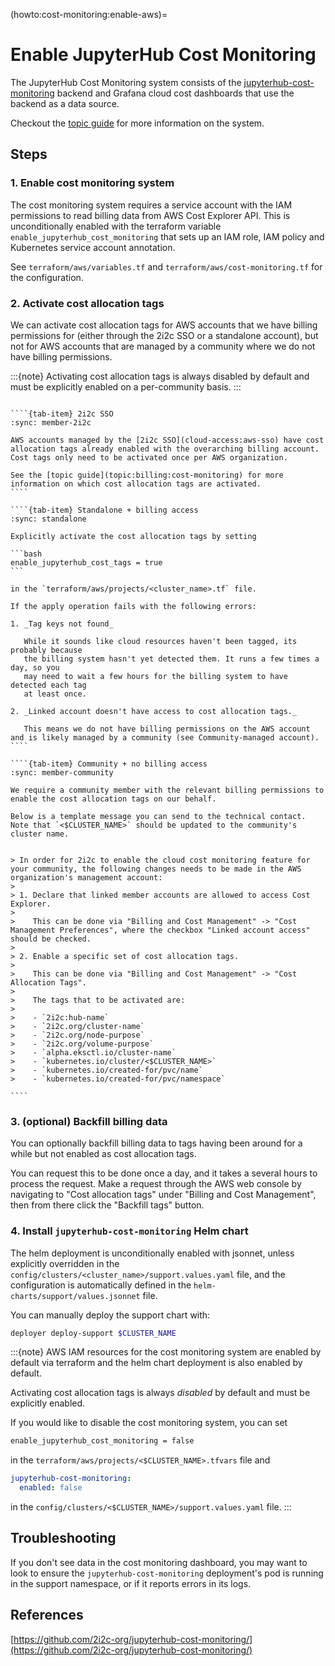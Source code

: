 (howto:cost-monitoring:enable-aws)=
# Enable JupyterHub Cost Monitoring

The JupyterHub Cost Monitoring system consists of the [jupyterhub-cost-monitoring](https://github.com/2i2c-org/jupyterhub-cost-monitoring/) backend and Grafana cloud cost dashboards
that use the backend as a data source.

Checkout the [topic guide](topic:billing:cost-monitoring) for more information on the system.

## Steps

### 1. Enable cost monitoring system

The cost monitoring system requires a service account with the IAM permissions to read billing data from AWS Cost Explorer API. This is unconditionally enabled with the terraform variable `enable_jupyterhub_cost_monitoring` that sets up an IAM role, IAM policy and Kubernetes service account annotation.

See `terraform/aws/variables.tf` and `terraform/aws/cost-monitoring.tf` for the configuration.

### 2. Activate cost allocation tags

We can activate cost allocation tags for AWS accounts that we have billing permissions for (either through the 2i2c SSO or a standalone account), but not for AWS accounts that are managed by a community where we do not have billing permissions.

:::{note}
Activating cost allocation tags is always disabled by default and must be explicitly enabled on a per-community basis.
:::

`````{tab-set}

````{tab-item} 2i2c SSO
:sync: member-2i2c

AWS accounts managed by the [2i2c SSO](cloud-access:aws-sso) have cost allocation tags already enabled with the overarching billing account. Cost tags only need to be activated once per AWS organization.

See the [topic guide](topic:billing:cost-monitoring) for more information on which cost allocation tags are activated.
````

````{tab-item} Standalone + billing access
:sync: standalone

Explicitly activate the cost allocation tags by setting

```bash
enable_jupyterhub_cost_tags = true
```

in the `terraform/aws/projects/<cluster_name>.tf` file.

If the apply operation fails with the following errors:

1. _Tag keys not found_

   While it sounds like cloud resources haven't been tagged, its probably because
   the billing system hasn't yet detected them. It runs a few times a day, so you
   may need to wait a few hours for the billing system to have detected each tag
   at least once.

2. _Linked account doesn't have access to cost allocation tags._

   This means we do not have billing permissions on the AWS account and is likely managed by a community (see Community-managed account).
````

````{tab-item} Community + no billing access
:sync: member-community

We require a community member with the relevant billing permissions to enable the cost allocation tags on our behalf.

Below is a template message you can send to the technical contact. Note that `<$CLUSTER_NAME>` should be updated to the community's cluster name.


> In order for 2i2c to enable the cloud cost monitoring feature for your community, the following changes needs to be made in the AWS organization's management account:
> 
> 1. Declare that linked member accounts are allowed to access Cost Explorer.
> 
>    This can be done via "Billing and Cost Management" -> "Cost Management Preferences", where the checkbox "Linked account access" should be checked.
> 
> 2. Enable a specific set of cost allocation tags.
> 
>    This can be done via "Billing and Cost Management" -> "Cost Allocation Tags".
> 
>    The tags that to be activated are:
> 
>    - `2i2c:hub-name`
>    - `2i2c.org/cluster-name`
>    - `2i2c.org/node-purpose`
>    - `2i2c.org/volume-purpose`
>    - `alpha.eksctl.io/cluster-name`
>    - `kubernetes.io/cluster/<$CLUSTER_NAME>`
>    - `kubernetes.io/created-for/pvc/name`
>    - `kubernetes.io/created-for/pvc/namespace`

````

`````

### 3. (optional) Backfill billing data

You can optionally backfill billing data to tags having been around for a while
but not enabled as cost allocation tags.

You can request this to be done once a day, and it takes a several hours to
process the request. Make a request through the AWS web console by navigating to
"Cost allocation tags" under "Billing and Cost Management", then from there
click the "Backfill tags" button.

### 4. Install `jupyterhub-cost-monitoring` Helm chart

The helm deployment is unconditionally enabled with jsonnet, unless explicitly overridden in the `config/clusters/<cluster_name>/support.values.yaml` file, and the configuration is automatically defined in the `helm-charts/support/values.jsonnet` file.

You can manually deploy the support chart with:

```bash
deployer deploy-support $CLUSTER_NAME
```

:::{note}
AWS IAM resources for the cost monitoring system are enabled by default via terraform and the helm chart deployment is also enabled by default.

Activating cost allocation tags is always *disabled* by default and must be explicitly enabled.

If you would like to disable the cost monitoring system, you can set

```bash
enable_jupyterhub_cost_monitoring = false
```

in the `terraform/aws/projects/<$CLUSTER_NAME>.tfvars` file and

```yaml
jupyterhub-cost-monitoring:
  enabled: false
```

in the `config/clusters/<$CLUSTER_NAME>/support.values.yaml` file.
:::

## Troubleshooting

If you don't see data in the cost monitoring dashboard, you may want to look to
ensure the `jupyterhub-cost-monitoring` deployment's pod is running in the support namespace, or if it reports errors in its logs.

## References

[https://github.com/2i2c-org/jupyterhub-cost-monitoring/](https://github.com/2i2c-org/jupyterhub-cost-monitoring/)

